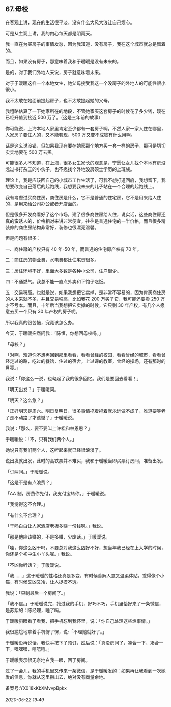 ## 67.母校
在客观上讲，现在的生活很平淡，没有什么大风大浪让自己烦心。


可是从主观上讲，我的内心每天都是阴雨天。


我一直在为买房子的事情发愁，因为我知道，没有房子，我在这个城市就总是飘着的。


而且，如果没有房子，那意味着我和于暖暖是没有未来的。


是的，对于我们外地人来说，房子就意味着未来。


对于于暖暖这样一个本地女生，她父母接受我这一个没房子的外地人的可能性很小很小。


我不太敢在她面前提起房子，也不太敢提起她的父母。


我粗略估算了一下她家所在的地段，不管她家买这套房子的时候花了多少钱，现在已经升值到接近 500 万了。（这是三年前的故事）


你可能说，上海本地人家里肯定至少都有一套房子啊，不然人家一家人住在哪里，人家房子要住人的，又不能套现，500 万又变不成钱有什么用啊。


话是这么说没错，但如果我现在要在她家那个地方买一套一样的房子，那可是切切实实地要花 500 万去买。


可能很多人不知道，在上海，很多女生家长的观念是，宁愿让女儿找个本地有房没念过书打杂工的小伙子，也不愿找个外地没房硕士学历的上班族。


理论上，我是应该回自己的小城市工作生活了，可我不想打道回府，我想留下，我想要改变自己落后的起跑线，我想要我未来的儿子站在一个合理的起跑线上。


我有考虑过买商住房，商住房是什么，它不是普通的住宅房，它不是用来给人住的，是用来给公司办公或者开店面的。


但是很多开发商看好了这个市场，建了很多商住房给人住，说实话，这些商住房还真的蛮诱人的，价格相对来讲非常便宜，往往是普通住宅的一半价格，而且很多精装修的商住房结构非常好，装修也很漂亮温馨。


但是问题有很多：


一、商住房的产权只有 40 年-50 年，而普通的住宅房产权有 70 年。


二：商住房的物业费，水电费都比住宅贵很多。


三：居住环境不好，里面大多数是各种小公司，住户很少。


四：不通燃气。我总不能一直点外卖和下馆子吃饭。


五：交易税高。也就是说，如果我想把它卖掉，是非常不容易的，因为肯买商住房的人本来就不多，并且交易税高，比如我花 200 万买了它，我可能还要卖 250 万才不亏本。而且，十年后当我想把它卖掉的时候，它只剩 30 年产权，有几个人愿意去买一个只有 30 年产权的房子呢。


所以我真的很苦恼，究竟该怎么办。


今天，于暖暖突然问我：「陈恒，你想回母校吗。」


「母校？」


「对啊，难道你不想再回到那里看看，看看曾经的校园，看看曾经的城市，看看曾经走过的路，吃过的餐馆，住过的宿舍，上过课的教室，曾经的操场，还有那时的月亮。」


我说：「你这么一说，也勾起了我的很多回忆。我们是要回去看看！」


「明天出发？」于暖暖问。


「明天？这么急？」


「正好明天是周六。明日复明日，很多事情拖着拖着就永远做不成了，难道要等老了走不动路了才遗憾？」于暖暖说。


我说：「那么，要不要叫上许松和林恩恩？」


于暖暖说：「不，只有我们两个人。」


她说只有我们两个人，这听起来就已经很浪漫了。


说出发就出发，此时的高铁票并不难买，我和于暖暖当即买票订房间，准备出发。


「订两间。」于暖暖说。


「这是不是有点浪费？」


「AA 制，房费你先付，我支付宝转你。」于暖暖说。


「我觉得这不合理。」


「有什么不合理？」


「干吗白白让人家酒店老板多赚一份钱啊。」我说。


「那是他应该赚的，不是多赚，少废话。」于暖暖说。


「哇，你这么凶干吗，不要总对我这么凶好不好，想当年我已经在上大学的时候，你还是个初中生小丫头呢。」我说。


「不凶你听话？」于暖暖说。


「我……」这于暖暖的性格还真是多变，有时候善解人意又温柔体贴，乖得像个小猫，有时候又凶又冷，让人捉摸不透。


我说：「只剩最后一个房间了。」


「我不信。」于暖暖说完，抢过我的手机，好巧不巧，手机里恰好来了一条微信，是苏紫的：陈经理，睡了吗。


于暖暖斜眼看了看我，把手机怼到我怀里，说：「你自己处理这些烂事情。」


我很尴尬地拿着手机愣了愣，说:「不理她就好了。」


于暖暖没再说话，我快手按下了预订，然后说：「真没房间了，凑合一下，凑合一下，嘿嘿嘿，嘻嘻嘻。」


于暖暖表示很无奈地白我一眼，回了房间。


过了一会儿，我的手机里又传来一条微信，是于暖暖发的：如果再让我看到一次她发的信息，你就从这里搬出去，绝对没有商量余地。


备案号:YX018kKbXMvvpBpkx


###### 2020-05-22 19:49
